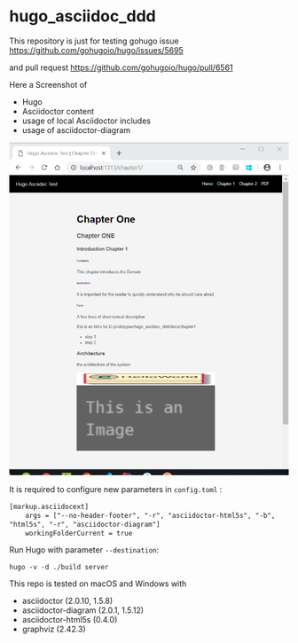 # hugo_asciidoc_ddd

This repository is just for testing gohugo issue 
https://github.com/gohugoio/hugo/issues/5695

and pull request
https://github.com/gohugoio/hugo/pull/6561

Here a Screenshot of

* Hugo
* Asciidoctor content
* usage of local Asciidoctor includes
* usage of asciidoctor-diagram 

![Screenshot](screenshot.png)

It is required to configure new parameters in `config.toml` : 
```
[markup.asciidocext]
    args = ["--no-header-footer", "-r", "asciidoctor-html5s", "-b", "html5s", "-r", "asciidoctor-diagram"]
    workingFolderCurrent = true
```

Run Hugo with parameter `--destination`:
```
hugo -v -d ./build server
```

This repo is tested on macOS and Windows with

* asciidoctor (2.0.10, 1.5.8)
* asciidoctor-diagram (2.0.1, 1.5.12)
* asciidoctor-html5s (0.4.0)
* graphviz (2.42.3)